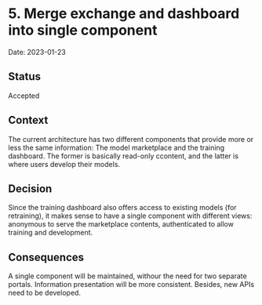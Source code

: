 # 5. Merge exchange and dashboard into single component

Date: 2023-01-23

## Status

Accepted

## Context

The current architecture has two different components that provide more or less
the same information: The model marketplace and the training dashboard. The
former is basically read-only ccontent, and the latter is where users develop
their models.

## Decision

Since the training dashboard also offers access to existing models (for
retraining), it makes sense to have a single component with different views:
anonymous to serve the marketplace contents, authenticated to allow training
and development.

## Consequences

A single component will be maintained, withour the need for two separate
portals. Information presentation will be more consistent. Besides, new APIs
need to be developed.
